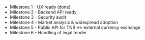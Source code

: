 - Milestone 1 - UX ready (done)
- Milestone 2 - Backend API ready
- Milestone 3 - Security audit
- Milestone 4 - Market analysis & widespread adoption
- Milestone 5 - Public API for TNB <-> external currency exchange
- Milestone 6 - Handling of legal tender
